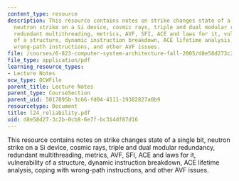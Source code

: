 ```yaml
---
content_type: resource
description: This resource contains notes on strike changes state of a single bit,
  neutron strike on a Si device, cosmic rays, triple and dual modular redundancy,
  redundant multithreading, metrics, AVF, SFI, ACE and laws for it, vulnerability
  of a structure, dynamic instruction breakdown, ACE lifetime analysis, coping with
  wrong-path instructions, and other AVF issues.
file: /courses/6-823-computer-system-architecture-fall-2005/d8e58d273c2b0cb86e7fbc314df87d16_l24_reliability.pdf
file_type: application/pdf
learning_resource_types:
- Lecture Notes
ocw_type: OCWFile
parent_title: Lecture Notes
parent_type: CourseSection
parent_uid: 5017895b-3c66-fd04-4111-19382827a0b9
resourcetype: Document
title: l24_reliability.pdf
uid: d8e58d27-3c2b-0cb8-6e7f-bc314df87d16
---
```

This resource contains notes on strike changes state of a single bit, neutron strike on a Si device, cosmic rays, triple and dual modular redundancy, redundant multithreading, metrics, AVF, SFI, ACE and laws for it, vulnerability of a structure, dynamic instruction breakdown, ACE lifetime analysis, coping with wrong-path instructions, and other AVF issues.


